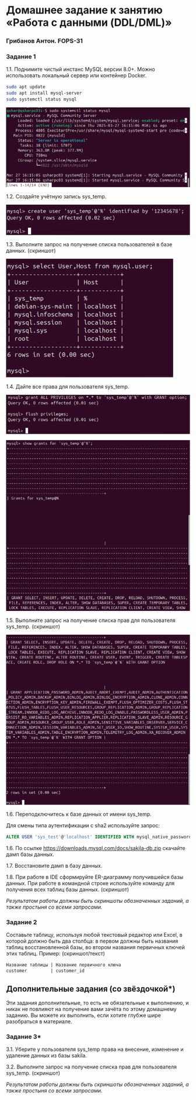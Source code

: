 # Домашнее задание к занятию «Работа с данными (DDL/DML)»

### Грибанов Антон. FOPS-31


### Задание 1
1.1. Поднимите чистый инстанс MySQL версии 8.0+. Можно использовать локальный сервер или контейнер Docker.

```bash
sudo apt update
sudo apt install mysql-server
sudo systemctl status mysql
```
 ![bd_002](https://github.com/Qshar1408/bd_homework_02/blob/main/img/bd_homework_02_001.png)

1.2. Создайте учётную запись sys_temp. 

 ![bd_002](https://github.com/Qshar1408/bd_homework_02/blob/main/img/bd_homework_02_002.png)

1.3. Выполните запрос на получение списка пользователей в базе данных. (скриншот)

![bd_002](https://github.com/Qshar1408/bd_homework_02/blob/main/img/bd_homework_02_003.png)

1.4. Дайте все права для пользователя sys_temp. 

![bd_002](https://github.com/Qshar1408/bd_homework_02/blob/main/img/bd_homework_02_004.png)

![bd_002](https://github.com/Qshar1408/bd_homework_02/blob/main/img/bd_homework_02_005.png)

1.5. Выполните запрос на получение списка прав для пользователя sys_temp. (скриншот)

![bd_002](https://github.com/Qshar1408/bd_homework_02/blob/main/img/bd_homework_02_006.png)

1.6. Переподключитесь к базе данных от имени sys_temp.

Для смены типа аутентификации с sha2 используйте запрос: 
```sql
ALTER USER 'sys_test'@'localhost' IDENTIFIED WITH mysql_native_password BY 'password';
```
1.6. По ссылке https://downloads.mysql.com/docs/sakila-db.zip скачайте дамп базы данных.

1.7. Восстановите дамп в базу данных.

1.8. При работе в IDE сформируйте ER-диаграмму получившейся базы данных. При работе в командной строке используйте команду для получения всех таблиц базы данных. (скриншот)

*Результатом работы должны быть скриншоты обозначенных заданий, а также простыня со всеми запросами.*


### Задание 2
Составьте таблицу, используя любой текстовый редактор или Excel, в которой должно быть два столбца: в первом должны быть названия таблиц восстановленной базы, во втором названия первичных ключей этих таблиц. Пример: (скриншот/текст)
```
Название таблицы | Название первичного ключа
customer         | customer_id
```


## Дополнительные задания (со звёздочкой*)
Эти задания дополнительные, то есть не обязательные к выполнению, и никак не повлияют на получение вами зачёта по этому домашнему заданию. Вы можете их выполнить, если хотите глубже шире разобраться в материале.

### Задание 3*
3.1. Уберите у пользователя sys_temp права на внесение, изменение и удаление данных из базы sakila.

3.2. Выполните запрос на получение списка прав для пользователя sys_temp. (скриншот)

*Результатом работы должны быть скриншоты обозначенных заданий, а также простыня со всеми запросами.*
